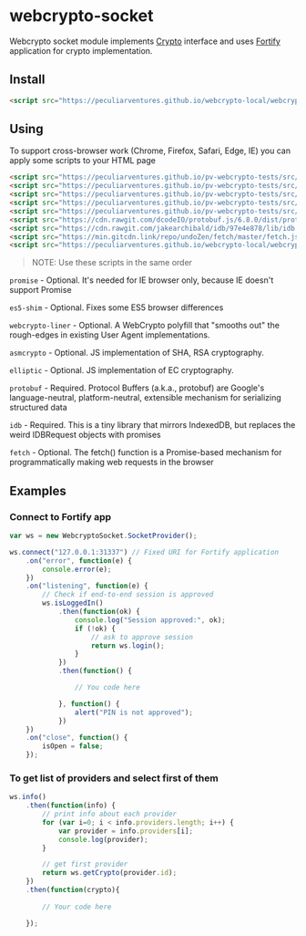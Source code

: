 # webcrypto-socket

Webcrypto socket module implements [Crypto](https://peculiarventures.github.io/webcrypto-local/docs/classes/index_d_.webcryptosocket.socketcrypto.html) interface and uses [Fortify](https://fortifyapp.com) application for crypto implementation.

## Install

```html
<script src="https://peculiarventures.github.io/webcrypto-local/webcrypto-socket.js"></script>
```

## Using

To support cross-browser work (Chrome, Firefox, Safari, Edge, IE) you can apply some scripts to your HTML page

```html
<script src="https://peculiarventures.github.io/pv-webcrypto-tests/src/promise.js"></script>
<script src="https://peculiarventures.github.io/pv-webcrypto-tests/src/es5-shim.min.js"></script>
<script src="https://peculiarventures.github.io/pv-webcrypto-tests/src/webcrypto-liner.min.js"></script>
<script src="https://peculiarventures.github.io/pv-webcrypto-tests/src/asmcrypto.js"></script>
<script src="https://peculiarventures.github.io/pv-webcrypto-tests/src/elliptic.js"></script>
<script src="https://cdn.rawgit.com/dcodeIO/protobuf.js/6.8.0/dist/protobuf.js"></script>
<script src="https://cdn.rawgit.com/jakearchibald/idb/97e4e878/lib/idb.js"></script>
<script src="https://min.gitcdn.link/repo/undoZen/fetch/master/fetch.js"></script>
<script src="https://peculiarventures.github.io/webcrypto-local/webcrypto-socket.js"></script>
```

> NOTE: Use these scripts in the same order

`promise` - Optional. It's needed for IE browser only, because IE doesn't support Promise

`es5-shim` - Optional. Fixes some ES5 browser differences

`webcrypto-liner` - Optional. A WebCrypto polyfill that "smooths out" the rough-edges in existing User Agent implementations.

`asmcrypto` - Optional. JS implementation of SHA, RSA cryptography.

`elliptic` - Optional. JS implementation of EC cryptography.

`protobuf` - Required. Protocol Buffers (a.k.a., protobuf) are Google's language-neutral, platform-neutral, extensible mechanism for serializing structured data

`idb` - Required. This is a tiny library that mirrors IndexedDB, but replaces the weird IDBRequest objects with promises

`fetch` - Optional. The fetch() function is a Promise-based mechanism for programmatically making web requests in the browser

## Examples

### Connect to Fortify app

```js
var ws = new WebcryptoSocket.SocketProvider();

ws.connect("127.0.0.1:31337") // Fixed URI for Fortify application
    .on("error", function(e) {
        console.error(e);
    })
    .on("listening", function(e) {
        // Check if end-to-end session is approved
        ws.isLoggedIn()
            .then(function(ok) {
                console.log("Session approved:", ok);
                if (!ok) {
                    // ask to approve session
                    return ws.login();
                }
            })
            .then(function() {

                // You code here

            }, function() {
                alert("PIN is not approved");
            })
    })
    .on("close", function() {
        isOpen = false;
    });
```

### To get list of providers and select first of them

```js
ws.info()
    .then(function(info) {
        // print info about each provider
        for (var i=0; i < info.providers.length; i++) {
            var provider = info.providers[i];
            console.log(provider);
        }

        // get first provider
        return ws.getCrypto(provider.id);
    })
    .then(function(crypto){
        
        // Your code here

    });
```